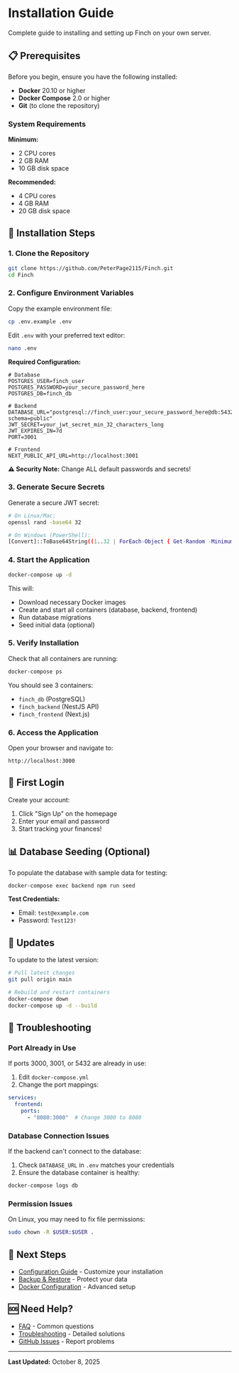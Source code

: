 # Installation Guide

Complete guide to installing and setting up Finch on your own server.

## 📋 Prerequisites

Before you begin, ensure you have the following installed:

- **Docker** 20.10 or higher
- **Docker Compose** 2.0 or higher
- **Git** (to clone the repository)

### System Requirements

**Minimum:**
- 2 CPU cores
- 2 GB RAM
- 10 GB disk space

**Recommended:**
- 4 CPU cores
- 4 GB RAM
- 20 GB disk space

## 🚀 Installation Steps

### 1. Clone the Repository

```bash
git clone https://github.com/PeterPage2115/Finch.git
cd Finch
```

### 2. Configure Environment Variables

Copy the example environment file:

```bash
cp .env.example .env
```

Edit `.env` with your preferred text editor:

```bash
nano .env
```

**Required Configuration:**

```env
# Database
POSTGRES_USER=finch_user
POSTGRES_PASSWORD=your_secure_password_here
POSTGRES_DB=finch_db

# Backend
DATABASE_URL="postgresql://finch_user:your_secure_password_here@db:5432/finch_db?schema=public"
JWT_SECRET=your_jwt_secret_min_32_characters_long
JWT_EXPIRES_IN=7d
PORT=3001

# Frontend
NEXT_PUBLIC_API_URL=http://localhost:3001
```

**⚠️ Security Note:** Change ALL default passwords and secrets!

### 3. Generate Secure Secrets

Generate a secure JWT secret:

```bash
# On Linux/Mac:
openssl rand -base64 32

# On Windows (PowerShell):
[Convert]::ToBase64String((1..32 | ForEach-Object { Get-Random -Minimum 0 -Maximum 256 }))
```

### 4. Start the Application

```bash
docker-compose up -d
```

This will:
- Download necessary Docker images
- Create and start all containers (database, backend, frontend)
- Run database migrations
- Seed initial data (optional)

### 5. Verify Installation

Check that all containers are running:

```bash
docker-compose ps
```

You should see 3 containers:
- `finch_db` (PostgreSQL)
- `finch_backend` (NestJS API)
- `finch_frontend` (Next.js)

### 6. Access the Application

Open your browser and navigate to:

```
http://localhost:3000
```

## 🔐 First Login

Create your account:
1. Click "Sign Up" on the homepage
2. Enter your email and password
3. Start tracking your finances!

## 📊 Database Seeding (Optional)

To populate the database with sample data for testing:

```bash
docker-compose exec backend npm run seed
```

**Test Credentials:**
- Email: `test@example.com`
- Password: `Test123!`

## 🔄 Updates

To update to the latest version:

```bash
# Pull latest changes
git pull origin main

# Rebuild and restart containers
docker-compose down
docker-compose up -d --build
```

## 🐛 Troubleshooting

### Port Already in Use

If ports 3000, 3001, or 5432 are already in use:

1. Edit `docker-compose.yml`
2. Change the port mappings:

```yaml
services:
  frontend:
    ports:
      - "8080:3000"  # Change 3000 to 8080
```

### Database Connection Issues

If the backend can't connect to the database:

1. Check `DATABASE_URL` in `.env` matches your credentials
2. Ensure the database container is healthy:

```bash
docker-compose logs db
```

### Permission Issues

On Linux, you may need to fix file permissions:

```bash
sudo chown -R $USER:$USER .
```

## 📖 Next Steps

- [Configuration Guide](Configuration) - Customize your installation
- [Backup & Restore](Backup-Restore) - Protect your data
- [Docker Configuration](Docker-Configuration) - Advanced setup

## 🆘 Need Help?

- [FAQ](FAQ) - Common questions
- [Troubleshooting](Troubleshooting) - Detailed solutions
- [GitHub Issues](https://github.com/PeterPage2115/Finch/issues) - Report problems

---

**Last Updated:** October 8, 2025
